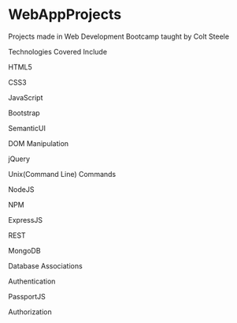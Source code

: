 # WebAppProjects
Projects made in Web Development Bootcamp taught by Colt Steele


Technologies Covered Include

HTML5

CSS3

JavaScript

Bootstrap

SemanticUI

DOM Manipulation

jQuery

Unix(Command Line) Commands

NodeJS

NPM

ExpressJS

REST

MongoDB

Database Associations

Authentication

PassportJS

Authorization

